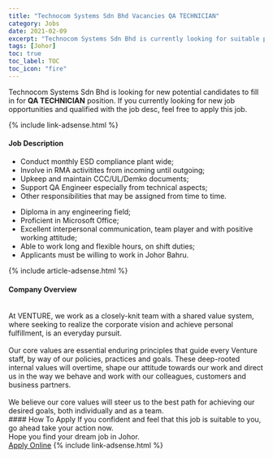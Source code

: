 ```yaml
---
title: "Technocom Systems Sdn Bhd Vacancies QA TECHNICIAN" 
category: Jobs 
date: 2021-02-09 
excerpt: "Technocom Systems Sdn Bhd is currently looking for suitable person to fill in the QA TECHNICIAN which based in Johor" 
tags: [Johor] 
toc: true 
toc_label: TOC 
toc_icon: "fire" 
--- 
```


<p>Technocom Systems Sdn Bhd is looking for new potential candidates to fill in for <b>QA TECHNICIAN</b> position. If you currently looking for new job opportunities and qualified with the job desc, feel free to apply this job.
</p>{% include link-adsense.html %} 
<div><div><h4>Job Description</h4></div><div><div><span><div><ul><li>Conduct monthly ESD compliance plant wide;</li><li>Involve in RMA activitites from incoming until outgoing;</li><li>Upkeep and maintain CCC/UL/Demko documents;</li><li>Support QA Engineer especially from technical aspects;</li><li>Other responsibilities that may be assigned from time to time.</li></ul><ul><li>Diploma in any engineering field;</li><li>Proficient in Microsoft Office;</li><li>Excellent interpersonal communication, team player and with positive working attitude;</li><li>Able to work long and flexible hours, on shift duties;</li><li>Applicants must be willing to work in Johor Bahru.</li></ul></div></span></div></div></div> 
{% include article-adsense.html %} 
<div><div><h4>Company Overview</h4></div><div><div><span><div><div>
<br>
	At VENTURE, we work as a closely-knit team with a shared value system, where seeking to realize the corporate vision and achieve personal fulfillment, is an everyday pursuit.<br>
<br>
	Our core values are essential enduring principles that guide every Venture staff, by way of our policies, practices and goals. These deep-rooted internal values will overtime, shape our attitude towards our work and direct us in the way we behave and work with our colleagues, customers and business partners.<br>
<br>
	We believe our core values will steer us to the best path for achieving our desired goals, both individually and as a team.</div></div></span></div></div></div> 
#### How To Apply 
If you confident and feel that this job is suitable to you, go ahead take your action now. <br/> 
Hope you find your dream job in Johor. <br/> 
<a href="https://www.jobstreet.com.my/en/job/qa-technician-4479883?jobId=jobstreet-my-job-4479883&" class="btn btn--info" target="_blank" rel="nofollow noopenner">Apply Online</a> 
{% include link-adsense.html %} 